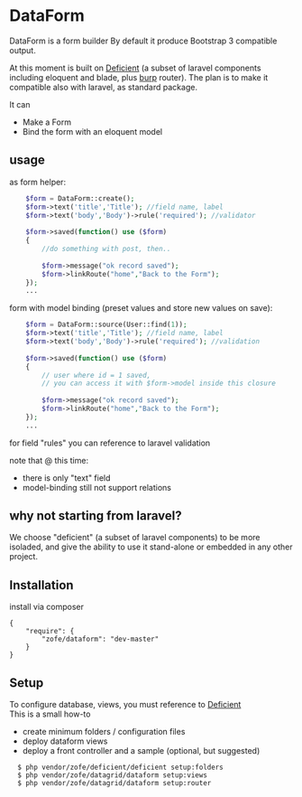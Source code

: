 DataForm
============


DataForm is a form builder
By default it produce Bootstrap 3 compatible output. 

At this moment is built on [Deficient](https://github.com/zofe/deficient) (a subset of laravel components including eloquent and blade, plus [burp](https://github.com/zofe/burp) router).
The plan is to make it compatible also with laravel, as standard package.

It can   

- Make a Form
- Bind the form with an eloquent model 


## usage

as form helper:
 

```php
    $form = DataForm::create();
    $form->text('title','Title'); //field name, label
    $form->text('body','Body')->rule('required'); //validator 
    
    $form->saved(function() use ($form)
    {
        //do something with post, then..
        
        $form->message("ok record saved");
        $form->linkRoute("home","Back to the Form");
    });
    ...
```
form with model binding (preset values and store new values on save):

```php
    $form = DataForm::source(User::find(1));
    $form->text('title','Title'); //field name, label
    $form->text('body','Body')->rule('required'); //validation
    
    $form->saved(function() use ($form)
    {
        // user where id = 1 saved, 
        // you can access it with $form->model inside this closure
        
        $form->message("ok record saved");
        $form->linkRoute("home","Back to the Form");
    });
    ...

```
for field "rules" you can reference to laravel validation

note that @ this time: 

  - there is only "text" field
  - model-binding still not support relations
 

## why not starting from laravel?

We choose "deficient" (a subset of laravel components) 
to be more isoladed, and give the ability to use it stand-alone or embedded in any other project.  

## Installation

install via composer 

    {
        "require": {
            "zofe/dataform": "dev-master"
        }
    }
    
## Setup

To configure database, views, you must reference to [Deficient](https://github.com/zofe/deficient)  
This is a small how-to 

 - create minimum folders / configuration files
 - deploy dataform views
 - deploy a front controller and a sample (optional, but suggested)

```
  $ php vendor/zofe/deficient/deficient setup:folders
  $ php vendor/zofe/datagrid/dataform setup:views
  $ php vendor/zofe/datagrid/dataform setup:router
```
